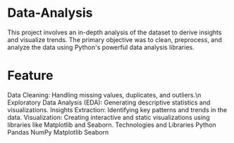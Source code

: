 # Data-Analysis

This project involves an in-depth analysis of the dataset to derive insights and visualize trends. The primary objective was to clean, preprocess, and analyze the data using Python's powerful data analysis libraries.

# Feature
Data Cleaning: Handling missing values, duplicates, and outliers.\n
Exploratory Data Analysis (EDA): Generating descriptive statistics and visualizations.
Insights Extraction: Identifying key patterns and trends in the data.
Visualization: Creating interactive and static visualizations using libraries like Matplotlib and Seaborn.
Technologies and Libraries
Python
Pandas
NumPy
Matplotlib
Seaborn
